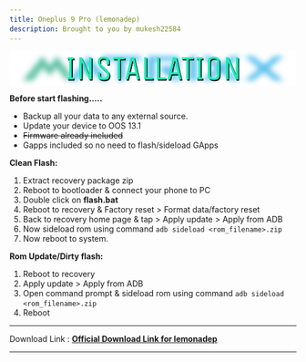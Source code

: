 ```yaml
---
title: Oneplus 9 Pro (lemonadep)
description: Brought to you by mukesh22584
---
```

<a href="#"><img align="center" img src="/assets/installation.png" /></a>

**Before start flashing.....**
- Backup all your data to any external source. 
- Update your device to OOS 13.1
- ~~Firmware already included~~
- Gapps included so no need to flash/sideload GApps

**Clean Flash:**
1. Extract recovery package zip
2. Reboot to bootloader & connect your phone to PC
3. Double click on __flash.bat__
4. Reboot to recovery & Factory reset > Format data/factory reset
5. Back to recovery home page & tap > Apply update > Apply from ADB
5. Now sideload rom using command ```adb sideload <rom_filename>.zip```
7. Now reboot to system.

**Rom Update/Dirty flash:**
1. Reboot to recovery
2. Apply update > Apply from ADB
3. Open command prompt & sideload rom using command ```adb sideload <rom_filename>.zip```
4. Reboot

----
Download Link : [**Official Download Link for lemonadep**](https://sourceforge.net/projects/projectmatrixx/files/Android-14/lemonadep/)

----
